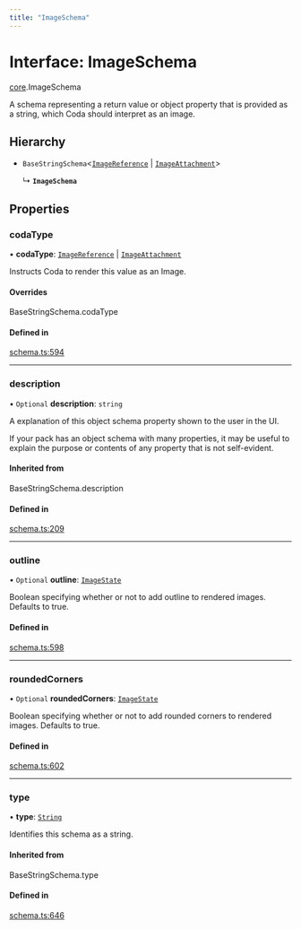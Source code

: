 ```yaml
---
title: "ImageSchema"
---
```

# Interface: ImageSchema

[core](../modules/core.md).ImageSchema

A schema representing a return value or object property that is provided as a string,
which Coda should interpret as an image.

## Hierarchy

- `BaseStringSchema`<[`ImageReference`](../enums/core.ValueHintType.md#imagereference) \| [`ImageAttachment`](../enums/core.ValueHintType.md#imageattachment)\>

  ↳ **`ImageSchema`**

## Properties

### codaType

• **codaType**: [`ImageReference`](../enums/core.ValueHintType.md#imagereference) \| [`ImageAttachment`](../enums/core.ValueHintType.md#imageattachment)

Instructs Coda to render this value as an Image.

#### Overrides

BaseStringSchema.codaType

#### Defined in

[schema.ts:594](https://github.com/coda/packs-sdk/blob/main/schema.ts#L594)

___

### description

• `Optional` **description**: `string`

A explanation of this object schema property shown to the user in the UI.

If your pack has an object schema with many properties, it may be useful to
explain the purpose or contents of any property that is not self-evident.

#### Inherited from

BaseStringSchema.description

#### Defined in

[schema.ts:209](https://github.com/coda/packs-sdk/blob/main/schema.ts#L209)

___

### outline

• `Optional` **outline**: [`ImageState`](../enums/core.ImageState.md)

Boolean specifying whether or not to add outline to rendered images. Defaults to true.

#### Defined in

[schema.ts:598](https://github.com/coda/packs-sdk/blob/main/schema.ts#L598)

___

### roundedCorners

• `Optional` **roundedCorners**: [`ImageState`](../enums/core.ImageState.md)

Boolean specifying whether or not to add rounded corners to rendered images. Defaults to true.

#### Defined in

[schema.ts:602](https://github.com/coda/packs-sdk/blob/main/schema.ts#L602)

___

### type

• **type**: [`String`](../enums/core.ValueType.md#string)

Identifies this schema as a string.

#### Inherited from

BaseStringSchema.type

#### Defined in

[schema.ts:646](https://github.com/coda/packs-sdk/blob/main/schema.ts#L646)
